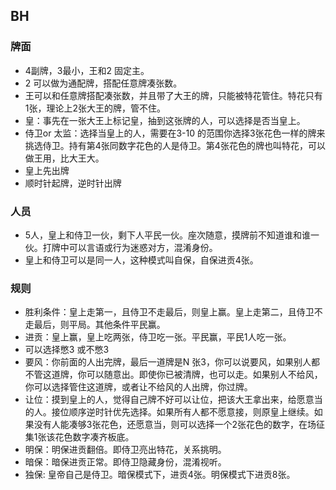 




## BH

### 牌面

- 4副牌，3最小，王和2 固定主。
- 2 可以做为通配牌，搭配任意牌凑张数。
- 王可以和任意牌搭配凑张数，并且带了大王的牌，只能被特花管住。特花只有1张，理论上2张大王的牌，管不住。
- 皇：事先在一张大王上标记皇，抽到这张牌的人，可以选择是否当皇上。
- 侍卫or 太监：选择当皇上的人，需要在3-10 的范围你选择3张花色一样的牌来挑选侍卫。持有第4张同数字花色的人是侍卫。第4张花色的牌也叫特花，可以做王用，比大王大。
- 皇上先出牌
- 顺时针起牌，逆时针出牌



### 人员

- 5人，皇上和侍卫一伙，剩下人平民一伙。座次随意，摸牌前不知道谁和谁一伙。打牌中可以言语或行为迷惑对方，混淆身份。
- 皇上和侍卫可以是同一人，这种模式叫自保，自保进贡4张。

### 规则

- 胜利条件：皇上走第一，且侍卫不走最后，则皇上赢。皇上走第二，且侍卫不走最后，则平局。其他条件平民赢。
- 进贡：皇上赢，皇上吃两张，侍卫吃一张。平民赢，平民1人吃一张。
- 可以选择憋3 或不憋3
- 要风：你前面的人出完牌，最后一道牌是N 张3，你可以说要风，如果别人都不管这道牌，你可以随意出。即使你已被清牌，也可以走。如果别人不给风，你可以选择管住这道牌，或者让不给风的人出牌，你过牌。
- 让位：摸到皇上的人，觉得自己牌不好可以让位，把该大王拿出来，给愿意当的人。接位顺序逆时针优先选择。如果所有人都不愿意接，则原皇上继续。如果没有人能凑够3张花色，还愿意当，则可以选择一个2张花色的数字，在场征集1张该花色数字凑齐板底。
- 明保：明保进贡翻倍。即侍卫亮出特花，关系挑明。
- 暗保：暗保进贡正常。即侍卫隐藏身份，混淆视听。
- 独保: 皇帝自己是侍卫。暗保模式下，进贡4张。明保模式下进贡8张。

